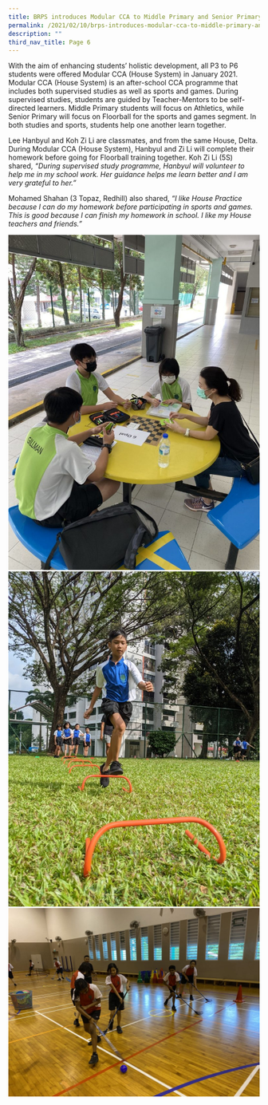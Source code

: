```yaml
---
title: BRPS introduces Modular CCA to Middle Primary and Senior Primary students
permalink: /2021/02/10/brps-introduces-modular-cca-to-middle-primary-and-senior-primary-students/
description: ""
third_nav_title: Page 6
---
```

<p>With the aim of enhancing students&rsquo; holistic development, all P3 to P6 students were offered Modular CCA (House System) in January 2021. Modular CCA (House System) is an after-school CCA programme that includes both supervised studies as well as sports and games. During supervised studies, students are guided by Teacher-Mentors to be self-directed learners. Middle Primary students will focus on Athletics, while Senior Primary will focus on Floorball for the sports and games segment. In both studies and sports, students help one another learn together.</p>
<p>Lee Hanbyul and Koh Zi Li are classmates, and from the same House, Delta. During Modular CCA (House System), Hanbyul and Zi Li will complete their homework before going for Floorball training together. Koh Zi Li (5S) shared,&nbsp;<em>&ldquo;During supervised study programme, Hanbyul will volunteer to help me in my school work. Her guidance helps me learn better and I am very grateful to her.&rdquo;</em></p>
<p>Mohamed Shahan (3 Topaz, Redhill) also shared,&nbsp;<em>&ldquo;I like House Practice because I can do my homework before participating in sports and games. This is good because I can finish my homework in school. I like my House teachers and friends.&rdquo;&nbsp;</em></p>
<img src="/images/House-1-scaled-e1612967049855-768x1024.jpg">
<img src="/images/House-2-Banner-1-768x1024.jpg">
<img src="/images/House-3-1024x768.jpg">